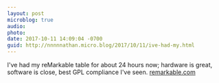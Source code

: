 ```yaml
---
layout: post
microblog: true
audio: 
photo: 
date: 2017-10-11 14:09:04 -0700
guid: http://nnnnnathan.micro.blog/2017/10/11/ive-had-my.html
---
```

I've had my reMarkable table for about 24 hours now; hardware is great, software is close, best GPL compliance I've seen. [remarkable.com](http://remarkable.com)
